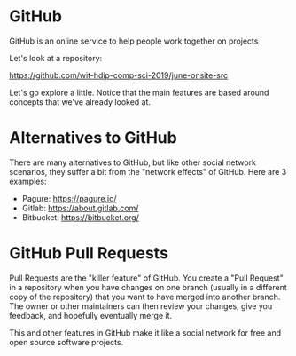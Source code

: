 # GitHub

GitHub is an online service to help people work together on projects

Let's look at a repository:

https://github.com/wit-hdip-comp-sci-2019/june-onsite-src

Let's go explore a little. Notice that the main features are based
around concepts that we've already looked at.

# Alternatives to GitHub

There are many alternatives to GitHub, but like other social network
scenarios, they suffer a bit from the "network effects" of
GitHub. Here are 3 examples:

- Pagure: https://pagure.io/
- Gitlab: https://about.gitlab.com/
- Bitbucket: https://bitbucket.org/

# GitHub Pull Requests

Pull Requests are the "killer feature" of GitHub. You create a "Pull
Request" in a repository when you have changes on one branch (usually
in a different copy of the repository) that you want to have merged
into another branch. The owner or other maintainers can then review
your changes, give you feedback, and hopefully eventually merge it.

This and other features in GitHub make it like a social network for
free and open source software projects.
